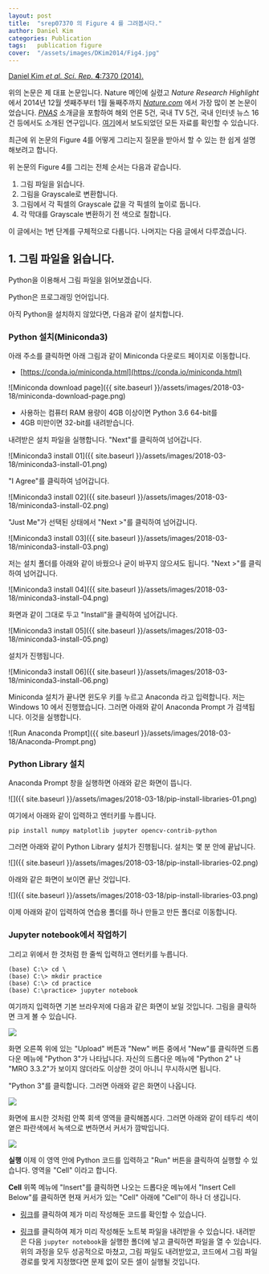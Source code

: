 ```yaml
---
layout: post
title:  "srep07370 의 Figure 4 를 그려봅시다."
author: Daniel Kim
categories: Publication
tags:	publication figure
cover:  "/assets/images/DKim2014/Fig4.jpg"
---
```


[Daniel Kim *et al.* *Sci. Rep.* **4**:7370 (2014).](https://www.nature.com/articles/srep07370)

위의 논문은 제 대표 논문입니다. Nature 메인에 실렸고 *Nature Research Highlight*에서 2014년 12월 셋째주부터 1월 둘째주까지 [*Nature.com*](https://www.nature.com/) 에서 가장 많이 본 논문이었습니다. [*PNAS*](http://www.pnas.org/content/112/25/7619.full) 소개글을 포함하여 해외 언론 5건, 국내 TV 5건, 국내 인터넷 뉴스 16건 등에서도 소개된 연구입니다. [여기](http://danielykim.me/papers/DKim2014/)에서 보도되었던 모든 자료를 확인할 수 있습니다.

최근에 위 논문의 Figure 4를 어떻게 그리는지 질문을 받아서 할 수 있는 한 쉽게 설명해보려고 합니다.

위 논문의 Figure 4를 그리는 전체 순서는 다음과 같습니다.

1. 그림 파일을 읽습니다. 
2. 그림을 Grayscale로 변환합니다. 
3. 그림에서 각 픽셀의 Grayscale 값을 각 픽셀의 높이로 둡니다.
4. 각 막대를 Grayscale 변환하기 전 색으로 칠합니다.

이 글에서는 1번 단계를 구체적으로 다룹니다. 나머지는 다음 글에서 다루겠습니다.


## 1. 그림 파일을 읽습니다.
Python을 이용해서 그림 파일을 읽어보겠습니다. 

Python은 프로그래밍 언어입니다. 

아직 Python을 설치하지 않았다면, 다음과 같이 설치합니다.

### Python 설치(Miniconda3)
아래 주소를 클릭하면 아래 그림과 같이 Miniconda 다운로드 페이지로 이동합니다.
- [https://conda.io/miniconda.html](https://conda.io/miniconda.html)

![Miniconda download page]({{ site.baseurl }}/assets/images/2018-03-18/miniconda-download-page.png)

- 사용하는 컴퓨터 RAM 용량이 4GB 이상이면 Python 3.6 64-bit를 
- 4GB 미만이면 32-bit를 내려받습니다.

내려받은 설치 파일을 실행합니다. "Next"를 클릭하여 넘어갑니다.

![Miniconda3 install 01]({{ site.baseurl }}/assets/images/2018-03-18/miniconda3-install-01.png)

"I Agree"를 클릭하여 넘어갑니다.

![Miniconda3 install 02]({{ site.baseurl }}/assets/images/2018-03-18/miniconda3-install-02.png)

"Just Me"가 선택된 상태에서 "Next >"를 클릭하여 넘어갑니다.

![Miniconda3 install 03]({{ site.baseurl }}/assets/images/2018-03-18/miniconda3-install-03.png)

저는 설치 폴더를 아래와 같이 바꿨으나 굳이 바꾸지 않으셔도 됩니다. "Next >"를 클릭하여 넘어갑니다.

![Miniconda3 install 04]({{ site.baseurl }}/assets/images/2018-03-18/miniconda3-install-04.png)

화면과 같이 그대로 두고 "Install"을 클릭하여 넘어갑니다.

![Miniconda3 install 05]({{ site.baseurl }}/assets/images/2018-03-18/miniconda3-install-05.png)

설치가 진행됩니다.

![Miniconda3 install 06]({{ site.baseurl }}/assets/images/2018-03-18/miniconda3-install-06.png)

Miniconda 설치가 끝나면 윈도우 키를 누르고 Anaconda 라고 입력합니다. 저는 Windows 10 에서 진행했습니다.
그러면 아래와 같이 Anaconda Prompt 가 검색됩니다. 이것을 실행합니다.

![Run Anaconda Prompt]({{ site.baseurl }}/assets/images/2018-03-18/Anaconda-Prompt.png)


### Python Library 설치
Anaconda Prompt 창을 실행하면 아래와 같은 화면이 뜹니다.

![]({{ site.baseurl }}/assets/images/2018-03-18/pip-install-libraries-01.png)

여기에서 아래와 같이 입력하고 엔터키를 누릅니다.

```shell
pip install numpy matplotlib jupyter opencv-contrib-python
```

그러면 아래와 같이 Python Library 설치가 진행됩니다. 설치는 몇 분 안에 끝납니다.

![]({{ site.baseurl }}/assets/images/2018-03-18/pip-install-libraries-02.png)

아래와 같은 화면이 보이면 끝난 것입니다.

![]({{ site.baseurl }}/assets/images/2018-03-18/pip-install-libraries-03.png)

이제 아래와 같이 입력하여 연습용 폴더를 하나 만들고 만든 폴더로 이동합니다. 

### Jupyter notebook에서 작업하기

그리고 위에서 한 것처럼 한 줄씩 입력하고 엔터키를 누릅니다.

```shell
(base) C:\> cd \
(base) C:\> mkdir practice
(base) C:\> cd practice
(base) C:\practice> jupyter notebook
```

여기까지 입력하면 기본 브라우저에 다음과 같은 화면이 보일 것입니다.
그림을 클릭하면 크게 볼 수 있습니다.

<a href="{{ site.baseurl }}/assets/images/2018-03-18/jupyter-notebook-home-01.png" data-lightbox="falcon9-large">
  <img src="{{ site.baseurl }}/assets/images/2018-03-18/jupyter-notebook-home-01.png">
</a>

화면 오른쪽 위에 있는 "Upload" 버튼과 "New" 버튼 중에서 "New"를 클릭하면 드롭다운 메뉴에 "Python 3"가 나타납니다. 자신의 드롭다운 메뉴에 "Python 2" 나 "MRO 3.3.2"가 보이지 않더라도 이상한 것이 아니니 무시하시면 됩니다.

"Python 3"를 클릭합니다. 그러면 아래와 같은 화면이 나옵니다.

<a href="{{ site.baseurl }}/assets/images/2018-03-18/jupyter-notebook-Untitled-01.png" data-lightbox="falcon9-large">
  <img src="{{ site.baseurl }}/assets/images/2018-03-18/jupyter-notebook-Untitled-01.png">
</a>

화면에 표시한 것처럼 안쪽 회색 영역을 클릭해봅시다. 그러면 아래와 같이 테두리 색이 옅은 파란색에서 녹색으로 변하면서 커서가 깜박입니다.

<a href="{{ site.baseurl }}/assets/images/2018-03-18/jupyter-notebook-Untitled-02.png" data-lightbox="falcon9-large">
  <img src="{{ site.baseurl }}/assets/images/2018-03-18/jupyter-notebook-Untitled-02.png">
</a>

**실행** 이제 이 영역 안에 Python 코드를 입력하고 "Run" 버튼을 클릭하여 실행할 수 있습니다. 영역을 "Cell" 이라고 합니다. 

**Cell** 위쪽 메뉴에 "Insert"를 클릭하면 나오는 드롭다운 메뉴에서 "Insert Cell Below"를 클릭하면 현재 커서가 있는 "Cell" 아래에 "Cell"이 하나 더 생깁니다.

- [링크](https://github.com/danielykim-dev/reproduce-my-figures/blob/master/DKim2014-srep07370/1%20-%20%EA%B7%B8%EB%A6%BC%20%ED%8C%8C%EC%9D%BC%20%EC%9D%BD%EA%B8%B0.ipynb)를 클릭하여 제가 미리 작성해둔 코드를 확인할 수 있습니다. 

- [링크](https://github.com/danielykim-dev/reproduce-my-figures/blob/master/DKim2014-srep07370/1%20-%20%EA%B7%B8%EB%A6%BC%20%ED%8C%8C%EC%9D%BC%20%EC%9D%BD%EA%B8%B0.ipynb)를 클릭하여 제가 미리 작성해둔 노트북 파일을 내려받을 수 있습니다. 내려받은 다음 `jupyter notebook`을 실행한 폴더에 넣고 클릭하면 파일을 열 수 있습니다. 위의 과정을 모두 성공적으로 마쳤고, 그림 파일도 내려받았고, 코드에서 그림 파일 경로를 맞게 지정했다면 문제 없이 모든 셀이 실행될 것입니다.


